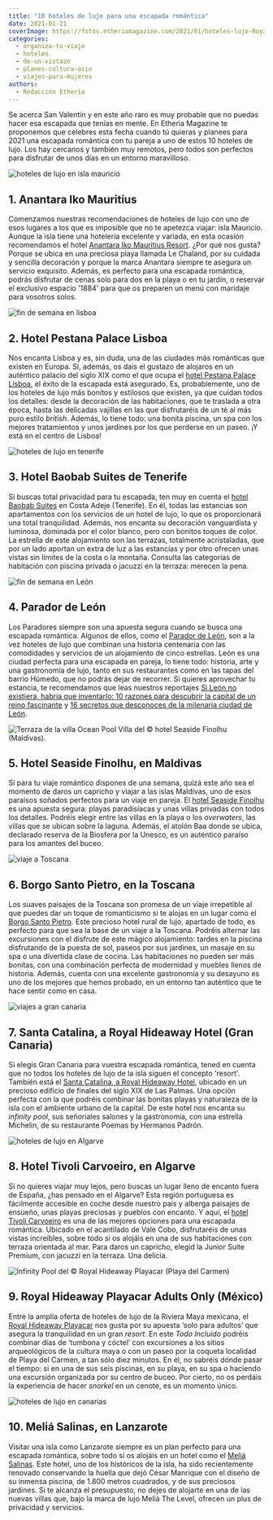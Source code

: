 ```yaml
---
title: "10 hoteles de lujo para una escapada romántica"
date: 2021-01-21
coverImage: https://fotos.etheriamagazine.com/2021/01/hoteles-lujo-Royal-hideaway-playacar.jpg
categories: 
  - organiza-tu-viaje
  - hoteles
  - de-un-vistazo
  - planes-cultura-ocio
  - viajes-para-mujeres
authors: 
  - Redacción Etheria
---
```


Se acerca San Valentín y en este año raro es muy probable que no puedas hacer esa escapada que tenías en mente. En Etheria Magazine te proponemos que celebres esta fecha cuando tú quieras y planees para 2021 una escapada romántica con tu pareja a uno de estos 10 hoteles de lujo. Los hay cercanos y también muy remotos, pero todos son perfectos para disfrutar de unos días en un entorno maravilloso.

![hoteles de lujo en isla mauricio](https://fotos.etheriamagazine.com/2021/01/Hoteles-lujo-Anantara-Mauricio.jpg "Romántica cena en la playa en el © Anantara Iko Mauritius.")

## 1\. Anantara Iko Mauritius

Comenzamos nuestras recomendaciones de hoteles de lujo con uno de esos lugares a los que 
es imposible que no te apetezca viajar: isla Mauricio. Aunque la isla tiene una 
hotelería excelente y variada, en esta ocasión recomendamos el hotel [Anantara Iko 
Mauritius 
Resort](https://etheriamagazine.com/2020/12/15/hotel-de-lujo-isla-mauricio-anantara-iko-mauritius-resort-villas/). 
¿Por qué nos gusta? Porque se ubica en una preciosa playa llamada Le Chaland, por su 
cuidada y sencilla decoración y porque la marca Anantara siempre te asegura un servicio 
exquisito. Además, es perfecto para una escapada romántica, podrás disfrutar de cenas 
solo para dos en la playa o en tu jardín, o reservar el exclusivo espacio '1884' para 
que os preparen un menú con maridaje para vosotros solos. 

![fin de semana en lisboa](https://fotos.etheriamagazine.com/2021/01/hoteles-lujo.Pestana-palace.jpg "Hora del té en el hotel © Pestana Palace de Lisboa.")

## 2\. Hotel Pestana Palace Lisboa

Nos encanta Lisboa y es, sin duda, una de las ciudades más románticas que existen en 
Europa. Si, además, os dais el gustazo de alojaros en un auténtico palacio del siglo XIX 
como el que ocupa el [hotel Pestana Palace 
Lisboa](https://etheriamagazine.com/2020/04/28/hotel-pestana-palace-lisboa-escapada-lujo/), 
el éxito de la escapada está asegurado. Es, probablemente, uno de los hoteles de lujo 
más bonitos y estilosos que existen, ya que cuidan todos los detalles: desde la 
decoración de las habitaciones, que te traslada a otra época, hasta las delicadas 
vajillas en las que disfrutaréis de un té al más puro estilo _british_. Además, lo tiene 
todo: una bonita piscina, un spa con los mejores tratamientos y unos jardines por los 
que perderse en un paseo. ¡Y está en el centro de Lisboa! 

![hoteles de lujo en tenerife](https://fotos.etheriamagazine.com/2021/01/hoteles-lujobaobab-tenerife.jpg "Piscina privada de una de las suites del © Baobab Suites Hotel")

## 3\. Hotel Baobab Suites de Tenerife

Si buscas total privacidad para tu escapada, ten muy en cuenta el [hotel Baobab 
Suites](https://etheriamagazine.com/2020/07/22/hotel-lujo-baobab-suites-tenerife/) en 
Costa Adeje (Tenerife). En él, todas las estancias son apartamentos con los servicios de 
un hotel de lujo, lo que os proporcionará una total tranquilidad. Además, nos encanta su 
decoración vanguardista y luminosa, dominada por el color blanco, pero con bonitos 
toques de color. La estrella de este alojamiento son las terrazas, totalmente 
acristaladas, que por un lado aportan un extra de luz a las estancias y por otro ofrecen 
unas vistas sin límites de la costa o la montaña. Consulta las categorías de habitación 
con piscina privada o jacuzzi en la terraza: merecen la pena. 

![fin de semana en León](https://fotos.etheriamagazine.com/2021/01/hoteles-lujo-Parador-leon.jpg "Fachada del © Parador de León.")

## 4\. Parador de León

Los Paradores siempre son una apuesta segura cuando se busca una escapada romántica. 
Algunos de ellos, como el [Parador de 
León](https://etheriamagazine.com/2020/12/22/parador-de-leon-hotel-romantico-y-de-lujo/), 
son a la vez hoteles de lujo que combinan una historia centenaria con las comodidades y 
servicios de un alojamiento de cinco estrellas. León es una ciudad perfecta para una 
escapada en pareja, lo tiene todo: historia, arte y una gastronomía de lujo, tanto en 
sus restaurantes como en las tapas del barrio Húmedo, que no podrás dejar de recorrer. 
Si quieres aprovechar tu estancia, te recomendamos que leas nuestros reportajes [Si León 
no existiera, habría que inventarlo: 10 razones para descubrir la capital de un reino 
fascinante](https://etheriamagazine.com/2020/12/28/10-razones-para-descubrir-leon-una-capital-unica-y-diferente/) 
y [16 secretos que desconoces de la milenaria ciudad de 
León](https://etheriamagazine.com/2020/12/16/16-lugares-secretos-y-leyendas-de-leon-capital/). 

![](https://fotos.etheriamagazine.com/2021/01/hoteles-lujo-seaside-finolhu.jpg "Terraza de la villa Ocean Pool Villa del © hotel Seaside Finolhu (Maldivas).")

## 5\. Hotel Seaside Finolhu, en Maldivas

Si para tu viaje romántico dispones de una semana, quizá este año sea el momento de 
daros un capricho y viajar a las islas Maldivas, uno de esos paraísos soñados perfectos 
para un viaje en pareja. El [hotel Seaside 
Finolhu](https://etheriamagazine.com/2020/09/29/hotel-lujo-maldivas-seaside-finolhu/) es 
una apuesta segura: playas paradisíacas y unas villas privadas con todos los detalles. 
Podréis elegir entre las villas en la playa o los _overwaters_, las villas que se ubican 
sobre la laguna. Además, el atolón Baa donde se ubica, declarado reserva de la Biosfera 
por la Unesco, es un auténtico paraíso para los amantes del buceo. 

![viaje a Toscana](https://fotos.etheriamagazine.com/2021/01/hotele-lujo-Borgo-Santo-Prieto.jpg "Panorámica del © Borgo Santo Pietro")

## 6\. Borgo Santo Pietro, en la Toscana

Los suaves paisajes de la Toscana son promesa de un viaje irrepetible al que puedes dar 
un toque de romanticismo si te alojas en un lugar como el [Borgo Santo 
Pietro](https://etheriamagazine.com/2020/04/14/hotel-lujo-toscana-borgo-santo-pietro/). 
Este precioso hotel rural de lujo, apartado de todo, es perfecto para que sea la base de 
un viaje a la Toscana. Podréis alternar las excursiones con el disfrute de este mágico 
alojamiento: tardes en la piscina disfrutando de la puesta de sol, paseos por sus 
jardines, un masaje en su spa o una divertida clase de cocina. Las habitaciones no 
pueden ser más bonitas, con una combinación perfecta de modernidad y muebles llenos de 
historia. Además, cuenta con una excelente gastronomía y su desayuno es uno de los 
mejores que hemos probado, en un entorno tan auténtico que te hace sentir como en casa. 

![viajes a gran canaria](https://fotos.etheriamagazine.com/2021/01/hoteles-lujo-santa-catalina.jpg "Piscina del © Santa Catalina, a Royal Hideaway Resort (Las Palmas)")

## 7\. Santa Catalina, a Royal Hideaway Hotel (Gran Canaria)

Si elegís Gran Canaria para vuestra escapada romántica, tened en cuenta que no todos los 
hoteles de lujo de la isla siguen el concepto 'resort'. También está el [Santa Catalina, 
a Royal Hideaway 
Hotel](https://etheriamagazine.com/2020/10/06/hotel-lujo-santa-catalina-barcelo-las-palmas-gran-canaria/), 
ubicado en un precioso edificio de finales del siglo XIX de Las Palmas. Una opción 
perfecta con la que podréis combinar las bonitas playas y naturaleza de la isla con el 
ambiente urbano de la capital. De este hotel nos encanta su _infinity pool_, sus 
señoriales salones y la gastronomía, con una estrella Michelin, de su restaurante Poemas 
by Hermanos Padrón. 

![hoteles de lujo en Algarve](https://fotos.etheriamagazine.com/2021/01/hoteles-lujo-tivoli-cavoerio.jpg "Piscina del © hotel Tivoli Carvoeiro")

## 8\. Hotel Tivoli Carvoeiro, en Algarve

Si no quieres viajar muy lejos, pero buscas un lugar lleno de encanto fuera de España, 
¿has pensado en el Algarve? Esta región portuguesa es fácilmente accesible en coche 
desde nuestro país y alberga paisajes de ensueño, unas playas preciosas y pueblos con 
encanto. Y aquí, el [hotel Tivoli 
Carvoeiro](https://etheriamagazine.com/2020/08/05/hotel-lujo-tivoli-carvoeiro-escapada-algarve/) 
es una de las mejores opciones para una escapada romántica. Ubicado en el acantilado de 
Vale Cobo, disfrutaréis de unas vistas increíbles, sobre todo si os alojáis en una de 
sus habitaciones con terraza orientada al mar. Para daros un capricho, elegid la Junior 
Suite Premium, con jacuzzi en la terraza. Una delicia. 

![](https://fotos.etheriamagazine.com/2021/01/hoteles-lujo-Royal-hideaway-playacar.jpg "Infinity Pool del © Royal Hideaway Playacar (Playa del Carmen)")

## 9\. Royal Hideaway Playacar Adults Only (México)

Entre la amplia oferta de hoteles de lujo de la Riviera Maya mexicana, el [Royal 
Hideaway 
Playacar](https://etheriamagazine.com/2020/04/07/escapada-en-pareja-en-el-royal-hideaway-playacar-en-la-riviera-maya-mexicana/) 
nos gusta por su apuesta ‘solo para adultos’ que asegura la tranquilidad en un gran 
_resort_. En este _Todo Incluido_ podréis combinar días de ‘tumbona y cóctel’ con 
excursiones a los sitios arqueológicos de la cultura maya o con un paseo por la coqueta 
localidad de Playa del Carmen, a tan sólo diez minutos. En él, no sabréis dónde pasar el 
tiempo: si en una de sus seis piscinas, en su playa, en su spa o haciendo una excursión 
organizada por su centro de buceo. Por cierto, no os perdáis la experiencia de hacer 
_snorkel_ en un cenote, es un momento único. 

![hoteles de lujo en canarias](https://fotos.etheriamagazine.com/2021/01/hoteles-lujo-melia-salinas-playa.jpg "Playa frente al © hotel Meliá Salinas")

## 10\. Meliá Salinas, en Lanzarote

Visitar una isla como Lanzarote siempre es un plan perfecto para una escapada romántica, 
sobre todo si os alojáis en un hotel como el [Meliá 
Salinas](https://etheriamagazine.com/2021/01/07/hotel-melia-salinas-lujo-en-lanzarote/). 
Este hotel, uno de los históricos de la isla, ha sido recientemente renovado conservando 
la huella que dejó César Manrique con el diseño de su inmensa piscina, de 1.800 metros 
cuadrados, y de sus preciosos jardines. Si te alcanza el presupuesto, no dejes de 
alojarte en una de las nuevas villas que, bajo la marca de lujo Meliá The Level, ofrecen 
un plus de privacidad y servicios.
